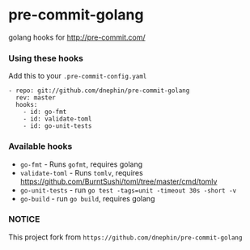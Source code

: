 
pre-commit-golang
=================

golang hooks for http://pre-commit.com/

### Using these hooks

Add this to your `.pre-commit-config.yaml`

    - repo: git://github.com/dnephin/pre-commit-golang
      rev: master
      hooks:
        - id: go-fmt
        - id: validate-toml
        - id: go-unit-tests

### Available hooks

- `go-fmt` - Runs `gofmt`, requires golang
- `validate-toml` - Runs `tomlv`, requires
   https://github.com/BurntSushi/toml/tree/master/cmd/tomlv
- `go-unit-tests` - run `go test -tags=unit -timeout 30s -short -v`
- `go-build` - run `go build`, requires golang

### NOTICE

This project fork from `https://github.com/dnephin/pre-commit-golang`
